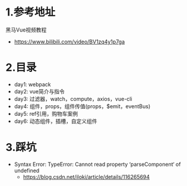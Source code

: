 # 1.参考地址
黑马Vue视频教程
- https://www.bilibili.com/video/BV1zq4y1p7ga

# 2.目录
- day1: webpack
- day2: vue简介与指令
- day3: 过滤器，watch，compute，axios，vue-cli
- day4: 组件，props，组件传值(props，$emit，eventBus)
- day5: ref引用，购物车案例
- day6: 动态组件，插槽，自定义组件

# 3.踩坑
- Syntax Error: TypeError: Cannot read property ‘parseComponent‘ of undefined
  - https://blog.csdn.net/iloki/article/details/116265694

  

